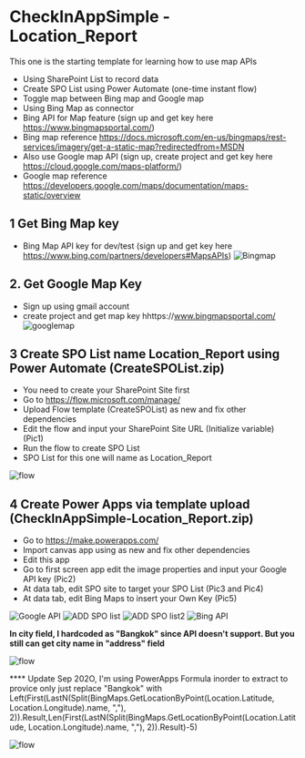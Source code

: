 # CheckInAppSimple - Location_Report

This one is the starting template for learning how to use map APIs

- Using SharePoint List to record data
- Create SPO List using Power Automate (one-time instant flow)
- Toggle map between Bing map and Google map
- Using Bing Map as connector 
- Bing API for Map feature (sign up and get key here https://www.bingmapsportal.com/) 
- Bing map reference https://docs.microsoft.com/en-us/bingmaps/rest-services/imagery/get-a-static-map?redirectedfrom=MSDN
- Also use Google map API (sign up, create project and get key here https://cloud.google.com/maps-platform/)
- Google map reference https://developers.google.com/maps/documentation/maps-static/overview

## 1 Get Bing Map key
 - Bing Map API key for dev/test (sign up and get key here https://www.bing.com/partners/developers#MapsAPIs) 
 ![Bingmap](/images/bingmap.jpg)
 
## 2. Get Google Map Key
 - Sign up using gmail account
 - create project and get map key hhttps://www.bingmapsportal.com/
  ![googlemap](/images/googlemap.jpg)

## 3 Create SPO List name Location_Report using Power Automate (CreateSPOList.zip)
  - You need to create your SharePoint Site first
  - Go to https://flow.microsoft.com/manage/
  - Upload Flow template (CreateSPOList) as new and fix other dependencies
  - Edit the flow and input your SharePoint Site URL (Initialize variable) (Pic1)
  - Run the flow to create SPO List
  - SPO List for this one will name as Location_Report
  
  ![flow](/images/Pic1.jpg)

## 4 Create Power Apps via template upload (CheckInAppSimple-Location_Report.zip)
  - Go to https://make.powerapps.com/
  - Import canvas app using as new and fix other dependencies
  - Edit this app
  - Go to first screen app edit the image properties and input your Google API key (Pic2)
  - At data tab, edit SPO site to target your SPO List (Pic3 and Pic4)
  - At data tab, edit Bing Maps to insert your Own Key (Pic5)
  
  ![Google API](/images/Pic2.jpg)
  ![ADD SPO list](/images/Pic3.jpg)
  ![ADD SPO list2](/images/Pic4.jpg)
  ![Bing API](/images/Pic5.jpg)
  
**In city field, I hardcoded as "Bangkok" since API doesn't support. But you still can get city name in "address" field**

  ![flow](/images/hardcode.jpg)
  
**** Update Sep 202O, I'm using PowerApps Formula inorder to extract to provice only just replace "Bangkok" with Left(First(LastN(Split(BingMaps.GetLocationByPoint(Location.Latitude, Location.Longitude).name, ","), 2)).Result,Len(First(LastN(Split(BingMaps.GetLocationByPoint(Location.Latitude, Location.Longitude).name, ","), 2)).Result)-5)

![flow](/images/hardcode-fixed.jpg)



  
  
